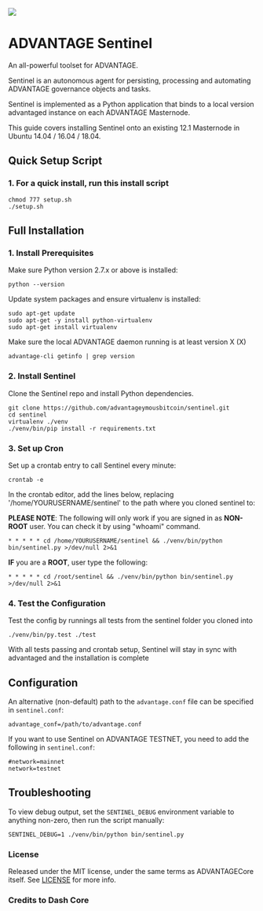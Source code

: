 [![](https://img.shields.io/badge/latest%20version-v1.1.2-green.svg)](https://github.com/advantageymousbitcoin/sentinel/releases/tag/v1.1.2)


# ADVANTAGE Sentinel

An all-powerful toolset for ADVANTAGE.


Sentinel is an autonomous agent for persisting, processing and automating ADVANTAGE governance objects and tasks.

Sentinel is implemented as a Python application that binds to a local version advantaged instance on each ADVANTAGE Masternode.

This guide covers installing Sentinel onto an existing 12.1 Masternode in Ubuntu 14.04 / 16.04 / 18.04.

## Quick Setup Script

### 1. For a quick install, run this install script

```
chmod 777 setup.sh
./setup.sh
```

## Full Installation

### 1. Install Prerequisites

Make sure Python version 2.7.x or above is installed:

```
python --version
```

Update system packages and ensure virtualenv is installed:

```
sudo apt-get update
sudo apt-get -y install python-virtualenv
sudo apt-get install virtualenv
```
Make sure the local ADVANTAGE daemon running is at least version X (X)

```
advantage-cli getinfo | grep version
```

### 2. Install Sentinel

Clone the Sentinel repo and install Python dependencies.

```
git clone https://github.com/advantageymousbitcoin/sentinel.git 
cd sentinel
virtualenv ./venv
./venv/bin/pip install -r requirements.txt
```

### 3. Set up Cron

Set up a crontab entry to call Sentinel every minute:

```
crontab -e
```

In the crontab editor, add the lines below, replacing '/home/YOURUSERNAME/sentinel' to the path where you cloned sentinel to:

**PLEASE NOTE**: The following will only work if you are signed in as **NON-ROOT** user. You can check it by using "whoami" command.

```    
* * * * * cd /home/YOURUSERNAME/sentinel && ./venv/bin/python bin/sentinel.py >/dev/null 2>&1
```

**IF** you are a **ROOT**, user type the following:

```   
* * * * * cd /root/sentinel && ./venv/bin/python bin/sentinel.py >/dev/null 2>&1
```

### 4. Test the Configuration

Test the config by runnings all tests from the sentinel folder you cloned into

```
./venv/bin/py.test ./test
```

With all tests passing and crontab setup, Sentinel will stay in sync with advantaged and the installation is complete

## Configuration

An alternative (non-default) path to the `advantage.conf` file can be specified in `sentinel.conf`:

```
advantage_conf=/path/to/advantage.conf
```

If you want to use Sentinel on ADVANTAGE TESTNET, you need to add the following in `sentinel.conf`:

```    
#network=mainnet
network=testnet
```

## Troubleshooting

To view debug output, set the `SENTINEL_DEBUG` environment variable to anything non-zero, then run the script manually:

```
SENTINEL_DEBUG=1 ./venv/bin/python bin/sentinel.py
```


### License

Released under the MIT license, under the same terms as ADVANTAGECore itself. See [LICENSE](LICENSE) for more info.

### Credits to Dash Core
